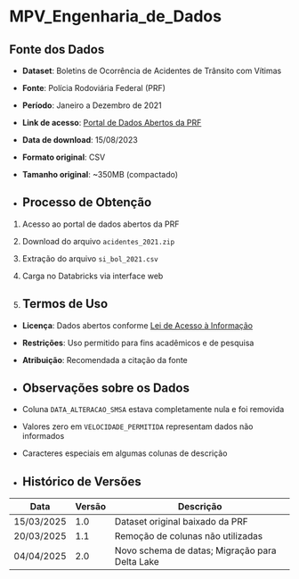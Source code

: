 # MPV_Engenharia_de_Dados

## Fonte dos Dados

- **Dataset**: Boletins de Ocorrência de Acidentes de Trânsito com Vítimas
- **Fonte**: Polícia Rodoviária Federal (PRF)
- **Período**: Janeiro a Dezembro de 2021
- **Link de acesso**: [Portal de Dados Abertos da PRF](https://www.gov.br/prf/pt-br/acesso-a-informacao/dados-abertos/dados-abertos-acidentes)
- **Data de download**: 15/08/2023
- **Formato original**: CSV
- **Tamanho original**: ~350MB (compactado)

- ## Processo de Obtenção

1. Acesso ao portal de dados abertos da PRF
2. Download do arquivo `acidentes_2021.zip`
3. Extração do arquivo `si_bol_2021.csv`
4. Carga no Databricks via interface web

5. ## Termos de Uso

- **Licença**: Dados abertos conforme [Lei de Acesso à Informação](http://www.planalto.gov.br/ccivil_03/_ato2011-2014/2011/lei/l12527.htm)
- **Restrições**: Uso permitido para fins acadêmicos e de pesquisa
- **Atribuição**: Recomendada a citação da fonte

- ## Observações sobre os Dados

- Coluna `DATA_ALTERACAO_SMSA` estava completamente nula e foi removida
- Valores zero em `VELOCIDADE_PERMITIDA` representam dados não informados
- Caracteres especiais em algumas colunas de descrição

- ## Histórico de Versões

| Data       | Versão | Descrição                         |
|------------|--------|-----------------------------------|
| 15/03/2025 | 1.0    | Dataset original baixado da PRF   |
| 20/03/2025 | 1.1    | Remoção de colunas não utilizadas |
| 04/04/2025 | 2.0   | Novo schema de datas; Migração para Delta Lake |



